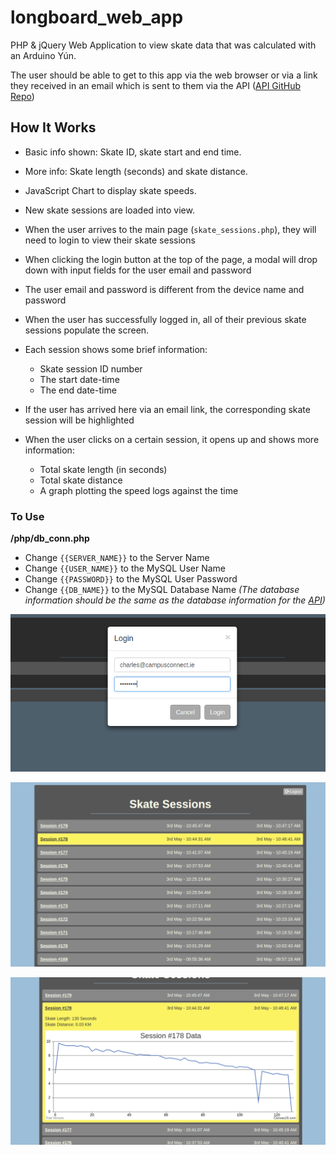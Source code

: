 # longboard_web_app
PHP & jQuery Web Application to view skate data that was calculated with an Arduino Yún.

The user should be able to get to this app via the web browser or via a link they received in an email which is sent to them via the API ([API GitHub Repo](https://github.com/CharlesPeterMcCarthy/longboard_api))

## How It Works
- Basic info shown: Skate ID, skate start and end time.
- More info: Skate length (seconds) and skate distance.
- JavaScript Chart to display skate speeds.
- New skate sessions are loaded into view.

- When the user arrives to the main page (`skate_sessions.php`), they will need to login to view their skate sessions
- When clicking the login button at the top of the page, a modal will drop down with input fields for the user email and password
- The user email and password is different from the device name and password
- When the user has successfully logged in, all of their previous skate sessions populate the screen.
- Each session shows some brief information:
  - Skate session ID number
  - The start date-time
  - The end date-time
- If the user has arrived here via an email link, the corresponding skate session will be highlighted
- When the user clicks on a certain session, it opens up and shows more information:
  - Total skate length (in seconds)
  - Total skate distance
  - A graph plotting the speed logs against the time

### To Use
**/php/db_conn.php**
  - Change `{{SERVER_NAME}}` to the Server Name
  - Change `{{USER_NAME}}` to the MySQL User Name
  - Change `{{PASSWORD}}` to the MySQL User Password
  - Change `{{DB_NAME}}` to the MySQL Database Name
*(The database information should be the same as the database information for the [API](https://github.com/CharlesPeterMcCarthy/longboard_api))*

![Login Screen Image](images/login.png?raw=true "Login Screen")

![All Sessions Image](images/sessions.png?raw=true "All Sessions")

![Session #178 Image](images/session178.png?raw=true "Session 178")
